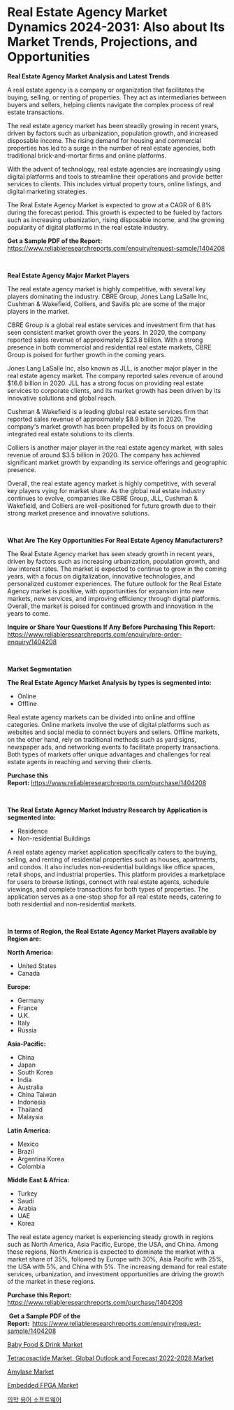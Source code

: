 <p><h1>Real Estate Agency Market Dynamics 2024-2031: Also about Its Market Trends, Projections, and Opportunities</h1></p><p><strong>Real Estate Agency Market Analysis and Latest Trends</strong></p>
<p><p>A real estate agency is a company or organization that facilitates the buying, selling, or renting of properties. They act as intermediaries between buyers and sellers, helping clients navigate the complex process of real estate transactions.</p><p>The real estate agency market has been steadily growing in recent years, driven by factors such as urbanization, population growth, and increased disposable income. The rising demand for housing and commercial properties has led to a surge in the number of real estate agencies, both traditional brick-and-mortar firms and online platforms.</p><p>With the advent of technology, real estate agencies are increasingly using digital platforms and tools to streamline their operations and provide better services to clients. This includes virtual property tours, online listings, and digital marketing strategies.</p><p>The Real Estate Agency Market is expected to grow at a CAGR of 6.8% during the forecast period. This growth is expected to be fueled by factors such as increasing urbanization, rising disposable income, and the growing popularity of digital platforms in the real estate industry.</p></p>
<p><strong>Get a Sample PDF of the Report:&nbsp;</strong> <a href="https://www.reliableresearchreports.com/enquiry/request-sample/1404208">https://www.reliableresearchreports.com/enquiry/request-sample/1404208</a></p>
<p>&nbsp;</p>
<p><strong>Real Estate Agency Major Market Players</strong></p>
<p><p>The real estate agency market is highly competitive, with several key players dominating the industry. CBRE Group, Jones Lang LaSalle Inc, Cushman & Wakefield, Colliers, and Savills plc are some of the major players in the market.</p><p>CBRE Group is a global real estate services and investment firm that has seen consistent market growth over the years. In 2020, the company reported sales revenue of approximately $23.8 billion. With a strong presence in both commercial and residential real estate markets, CBRE Group is poised for further growth in the coming years.</p><p>Jones Lang LaSalle Inc, also known as JLL, is another major player in the real estate agency market. The company reported sales revenue of around $16.6 billion in 2020. JLL has a strong focus on providing real estate services to corporate clients, and its market growth has been driven by its innovative solutions and global reach.</p><p>Cushman & Wakefield is a leading global real estate services firm that reported sales revenue of approximately $8.9 billion in 2020. The company's market growth has been propelled by its focus on providing integrated real estate solutions to its clients.</p><p>Colliers is another major player in the real estate agency market, with sales revenue of around $3.5 billion in 2020. The company has achieved significant market growth by expanding its service offerings and geographic presence.</p><p>Overall, the real estate agency market is highly competitive, with several key players vying for market share. As the global real estate industry continues to evolve, companies like CBRE Group, JLL, Cushman & Wakefield, and Colliers are well-positioned for future growth due to their strong market presence and innovative solutions.</p></p>
<p>&nbsp;</p>
<p><strong>What Are The Key Opportunities For Real Estate Agency Manufacturers?</strong></p>
<p><p>The Real Estate Agency market has seen steady growth in recent years, driven by factors such as increasing urbanization, population growth, and low interest rates. The market is expected to continue to grow in the coming years, with a focus on digitalization, innovative technologies, and personalized customer experiences. The future outlook for the Real Estate Agency market is positive, with opportunities for expansion into new markets, new services, and improving efficiency through digital platforms. Overall, the market is poised for continued growth and innovation in the years to come.</p></p>
<p><strong>Inquire or Share Your Questions If Any Before Purchasing This Report:</strong> <a href="https://www.reliableresearchreports.com/enquiry/pre-order-enquiry/1404208">https://www.reliableresearchreports.com/enquiry/pre-order-enquiry/1404208</a></p>
<p>&nbsp;</p>
<p><strong>Market Segmentation</strong></p>
<p><strong>The Real Estate Agency Market Analysis by types is segmented into:</strong></p>
<p><ul><li>Online</li><li>Offline</li></ul></p>
<p><p>Real estate agency markets can be divided into online and offline categories. Online markets involve the use of digital platforms such as websites and social media to connect buyers and sellers. Offline markets, on the other hand, rely on traditional methods such as yard signs, newspaper ads, and networking events to facilitate property transactions. Both types of markets offer unique advantages and challenges for real estate agents in reaching and serving their clients.</p></p>
<p><strong>Purchase this Report:&nbsp;</strong><a href="https://www.reliableresearchreports.com/purchase/1404208">https://www.reliableresearchreports.com/purchase/1404208</a></p>
<p>&nbsp;</p>
<p><strong>The Real Estate Agency Market Industry Research by Application is segmented into:</strong></p>
<p><ul><li>Residence</li><li>Non-residential Buildings</li></ul></p>
<p><p>A real estate agency market application specifically caters to the buying, selling, and renting of residential properties such as houses, apartments, and condos. It also includes non-residential buildings like office spaces, retail shops, and industrial properties. This platform provides a marketplace for users to browse listings, connect with real estate agents, schedule viewings, and complete transactions for both types of properties. The application serves as a one-stop shop for all real estate needs, catering to both residential and non-residential markets.</p></p>
<p>&nbsp;</p>
<p><strong>In terms of Region, the Real Estate Agency Market Players available by Region are:</strong></p>
<p>
    <p> <strong> North America: </strong>
        <ul>
            <li>United States</li>
            <li>Canada</li>
        </ul>
        </p> 
    <p> <strong> Europe: </strong>
        <ul>
            <li>Germany</li>
            <li>France</li>
            <li>U.K.</li>
            <li>Italy</li>
            <li>Russia</li>
        </ul>
        </p> 
    <p> <strong> Asia-Pacific: </strong>
        <ul>
            <li>China</li>
            <li>Japan</li>
            <li>South Korea</li>
            <li>India</li>
            <li>Australia</li>
            <li>China Taiwan</li>
            <li>Indonesia</li>
            <li>Thailand</li>
            <li>Malaysia</li>
        </ul>
        </p> 
    <p> <strong> Latin America: </strong>
        <ul>
            <li>Mexico</li>
            <li>Brazil</li>
            <li>Argentina Korea</li>
            <li>Colombia</li>
        </ul>
        </p> 
    <p> <strong> Middle East & Africa: </strong>
        <ul>
            <li>Turkey</li>
            <li>Saudi</li>
            <li>Arabia</li>
            <li>UAE</li>
            <li>Korea</li>
        </ul>
    </p>
    </p>
<p><p>The real estate agency market is experiencing steady growth in regions such as North America, Asia Pacific, Europe, the USA, and China. Among these regions, North America is expected to dominate the market with a market share of 35%, followed by Europe with 30%, Asia Pacific with 25%, the USA with 5%, and China with 5%. The increasing demand for real estate services, urbanization, and investment opportunities are driving the growth of the market in these regions.</p></p>
<p><strong>Purchase this Report: </strong><a href="https://www.reliableresearchreports.com/purchase/1404208">https://www.reliableresearchreports.com/purchase/1404208</a></p>
<p>&nbsp;<strong>Get a Sample PDF of the Report:&nbsp;&nbsp;</strong><a href="https://www.reliableresearchreports.com/enquiry/request-sample/1404208">https://www.reliableresearchreports.com/enquiry/request-sample/1404208</a></p>
<p><strong></strong></p>
<p><p><a href="https://issuu.com/reportprime-2/docs/baby-food-drink-market-size-2030.pptx">Baby Food & Drink Market</a></p><p><a href="https://noble-drawer-34c.notion.site/Tetracosactide-Market-Global-Outlook-and-Forecast-2022-2028-Market-Research-Report-Provides-thoroug-d415f9c88e1a4adeae11d413d19142ab">Tetracosactide Market, Global Outlook and Forecast 2022-2028 Market</a></p><p><a href="https://view.publitas.com/reportprime-1/amylase-market-size-market-share-and-global-market-analysis-report-2024-2031/">Amylase Market</a></p><p><a href="https://view.publitas.com/reportprime-1/global-embedded-fpga-market-by-types-applications-and-major-players-with-regional-growth-rate-analysis-and-development-situation-from-2024-to-2031/">Embedded FPGA Market</a></p><p><a href="https://github.com/nuekbpymrrz5/Market-Research-Report-List-1/blob/main/8067538183930.md">의학 용어 소프트웨어</a></p></p>